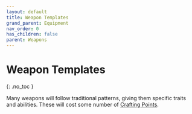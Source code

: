 ```yaml
---
layout: default
title: Weapon Templates
grand_parent: Equipment
nav_order: 0
has_children: false
parent: Weapons
---
```

# Weapon Templates
{: .no_toc }

Many weapons will follow traditional patterns, giving them specific traits and abilities. These will cost some number of [Crafting Points](Game/Designing-Weapons.md#Crafting%20Points).








 

















